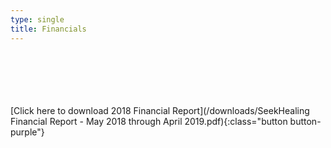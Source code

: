 ```yaml
---
type: single
title: Financials
---
```


<br/>
<br/>
<br/>
<br/>
<br/>
[Click here to download 2018 Financial Report](/downloads/SeekHealing Financial Report - May 2018 through April 2019.pdf){:class="button button-purple"}
<br/>
<br/>
<br/>
<br/>
<br/>